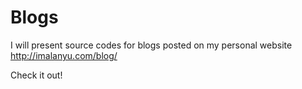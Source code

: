 # Blogs

I will present source codes for blogs posted on 
my personal website http://imalanyu.com/blog/

Check it out!
